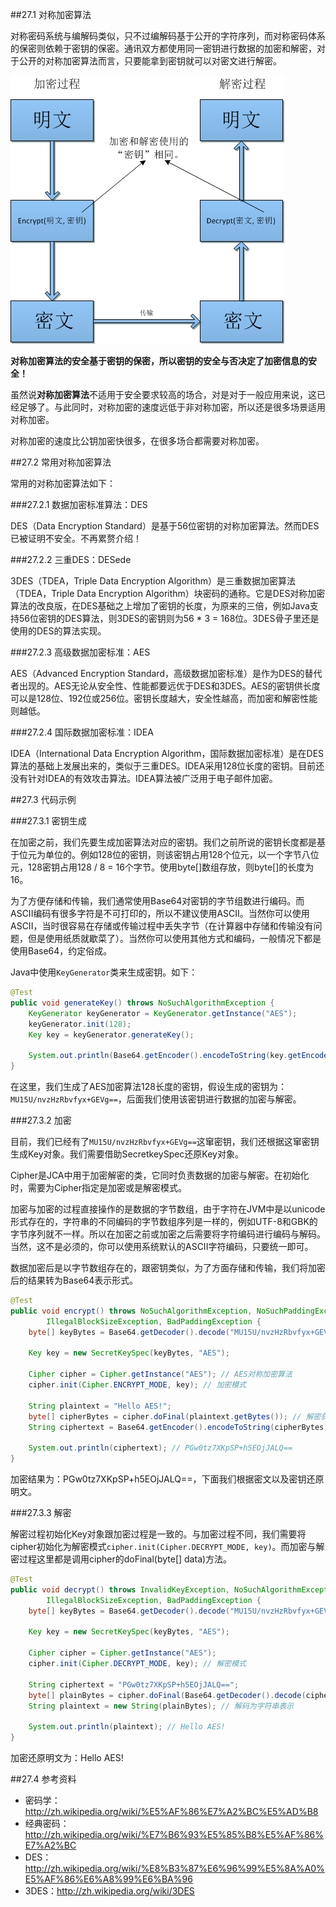 ##27.1 对称加密算法

对称密码系统与编解码类似，只不过编解码基于公开的字符序列，而对称密码体系的保密则依赖于密钥的保密。通讯双方都使用同一密钥进行数据的加密和解密，对于公开的对称加密算法而言，只要能拿到密钥就可以对密文进行解密。

![对称加密算法](images/27-1.jpg)

**对称加密算法的安全基于密钥的保密，所以密钥的安全与否决定了加密信息的安全！**

虽然说**对称加密算法**不适用于安全要求较高的场合，对是对于一般应用来说，这已经足够了。与此同时，对称加密的速度远低于非对称加密，所以还是很多场景适用对称加密。

对称加密的速度比公钥加密快很多，在很多场合都需要对称加密。

##27.2 常用对称加密算法

常用的对称加密算法如下：

###27.2.1 数据加密标准算法：DES

DES（Data Encryption Standard）是基于56位密钥的对称加密算法。然而DES已被证明不安全。不再累赘介绍！

###27.2.2 三重DES：DESede

3DES（TDEA，Triple Data Encryption Algorithm）是三重数据加密算法（TDEA，Triple Data Encryption Algorithm）块密码的通称。它是DES对称加密算法的改良版，在DES基础之上增加了密钥的长度，为原来的三倍，例如Java支持56位密钥的DES算法，则3DES的密钥则为56 * 3 = 168位。3DES骨子里还是使用的DES的算法实现。

###27.2.3 高级数据加密标准：AES

AES（Advanced Encryption Standard，高级数据加密标准）是作为DES的替代者出现的。AES无论从安全性、性能都要远优于DES和3DES。AES的密钥供长度可以是128位、192位或256位。密钥长度越大，安全性越高，而加密和解密性能则越低。

###27.2.4 国际数据加密标准：IDEA

IDEA（International Data Encryption Algorithm，国际数据加密标准）是在DES算法的基础上发展出来的，类似于三重DES。IDEA采用128位长度的密钥。目前还没有针对IDEA的有效攻击算法。IDEA算法被广泛用于电子邮件加密。

##27.3 代码示例

###27.3.1  密钥生成

在加密之前，我们先要生成加密算法对应的密钥。我们之前所说的密钥长度都是基于位元为单位的。例如128位的密钥，则该密钥占用128个位元，以一个字节八位元，128密钥占用128 / 8 = 16个字节。使用byte[]数组存放，则byte[]的长度为16。

为了方便存储和传输，我们通常使用Base64对密钥的字节组数进行编码。而ASCII编码有很多字符是不可打印的，所以不建议使用ASCII。当然你可以使用ASCII，当时很容易在存储或传输过程中丢失字节（在计算器中存储和传输没有问题，但是使用纸质就歇菜了）。当然你可以使用其他方式和编码，一般情况下都是使用Base64，约定俗成。

Java中使用`KeyGenerator`类来生成密钥。如下：

```Java
@Test
public void generateKey() throws NoSuchAlgorithmException {
	KeyGenerator keyGenerator = KeyGenerator.getInstance("AES");
	keyGenerator.init(128);
	Key key = keyGenerator.generateKey();

	System.out.println(Base64.getEncoder().encodeToString(key.getEncoded())); // MU15U/nvzHzRbvfyx+GEVg==
}
```
在这里，我们生成了AES加密算法128长度的密钥，假设生成的密钥为：`MU15U/nvzHzRbvfyx+GEVg==`，后面我们使用该密钥进行数据的加密与解密。

###27.3.2 加密

目前，我们已经有了`MU15U/nvzHzRbvfyx+GEVg==`这窜密钥，我们还根据这窜密钥生成Key对象。我们需要借助SecretkeySpec还原Key对象。

Cipher是JCA中用于加密解密的类，它同时负责数据的加密与解密。在初始化时，需要为Cipher指定是加密或是解密模式。

加密与加密的过程直接操作的是数据的字节数组，由于字符在JVM中是以unicode形式存在的，字符串的不同编码的字节数组序列是一样的，例如UTF-8和GBK的字节序列就不一样。所以在加密之前或加密之后需要将字符编码进行编码与解码。当然，这不是必须的，你可以使用系统默认的ASCII字符编码，只要统一即可。

数据加密后是以字节数组存在的，跟密钥类似，为了方面存储和传输，我们将加密后的结果转为Base64表示形式。

```Java
@Test
public void encrypt() throws NoSuchAlgorithmException, NoSuchPaddingException, InvalidKeyException,
		IllegalBlockSizeException, BadPaddingException {
	byte[] keyBytes = Base64.getDecoder().decode("MU15U/nvzHzRbvfyx+GEVg=="); // 根据密钥的Base64表示生产密钥的字节数组

	Key key = new SecretKeySpec(keyBytes, "AES");

	Cipher cipher = Cipher.getInstance("AES"); // AES对称加密算法
	cipher.init(Cipher.ENCRYPT_MODE, key); // 加密模式

	String plaintext = "Hello AES!";
	byte[] cipherBytes = cipher.doFinal(plaintext.getBytes()); // 解密获得明文的字节数组
	String ciphertext = Base64.getEncoder().encodeToString(cipherBytes); // 生成密文的Base64表示

	System.out.println(ciphertext); // PGw0tz7XKpSP+h5EOjJALQ==
}
```

加密结果为：PGw0tz7XKpSP+h5EOjJALQ==，下面我们根据密文以及密钥还原明文。

###27.3.3 解密

解密过程初始化Key对象跟加密过程是一致的。与加密过程不同，我们需要将cipher初始化为解密模式`cipher.init(Cipher.DECRYPT_MODE, key)`。而加密与解密过程这里都是调用cipher的doFinal(byte[] data)方法。

```Java
@Test
public void decrypt() throws InvalidKeyException, NoSuchAlgorithmException, NoSuchPaddingException,
		IllegalBlockSizeException, BadPaddingException {
	byte[] keyBytes = Base64.getDecoder().decode("MU15U/nvzHzRbvfyx+GEVg=="); 

	Key key = new SecretKeySpec(keyBytes, "AES");

	Cipher cipher = Cipher.getInstance("AES");
	cipher.init(Cipher.DECRYPT_MODE, key); // 解密模式

	String ciphertext = "PGw0tz7XKpSP+h5EOjJALQ==";
	byte[] plainBytes = cipher.doFinal(Base64.getDecoder().decode(ciphertext.getBytes())); // 明文的字节数组
	String plaintext = new String(plainBytes); // 解码为字符串表示

	System.out.println(plaintext); // Hello AES!
}
```
加密还原明文为：Hello AES!

##27.4  参考资料
* 密码学：http://zh.wikipedia.org/wiki/%E5%AF%86%E7%A2%BC%E5%AD%B8
* 经典密码：http://zh.wikipedia.org/wiki/%E7%B6%93%E5%85%B8%E5%AF%86%E7%A2%BC
* DES：http://zh.wikipedia.org/wiki/%E8%B3%87%E6%96%99%E5%8A%A0%E5%AF%86%E6%A8%99%E6%BA%96
* 3DES：http://zh.wikipedia.org/wiki/3DES

